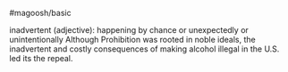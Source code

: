 #magoosh/basic

inadvertent (adjective): happening by chance or unexpectedly or unintentionally 
Although Prohibition was rooted in noble ideals, the inadvertent and costly consequences of making 
alcohol illegal in the U.S. led its the repeal. 
